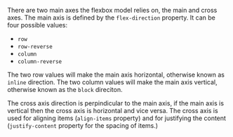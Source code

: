 There are two main axes the flexbox model relies on, the main and cross axes. The main axis is defined by the `flex-direction` property. It can be four possible values:

* `row`
* `row-reverse`
* `column`
* `column-reverse`

The two row values will make the main axis horizontal, otherwise known as `inline` direction. The two column values will make the main axis vertical, otherwise known as the `block` direciton.

The cross axis direction is perpindicular to the main axis, if the main axis is vertical then the cross axis is horizontal and vice versa. The cross axis is used for aligning items (`align-items` property) and for justifying the content (`justify-content` property for the spacing of items.)